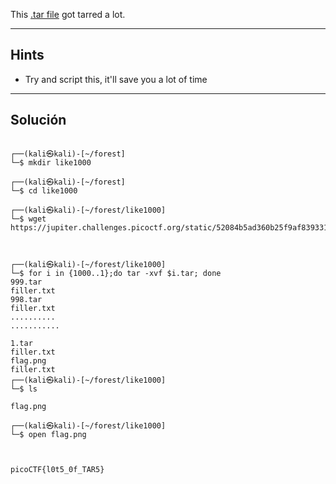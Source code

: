This [.tar file](https://jupiter.challenges.picoctf.org/static/52084b5ad360b25f9af83933114324e0/1000.tar) got tarred a lot.
_______
## Hints
* Try and script this, it'll save you a lot of time
____________
## Solución

```

┌──(kali㉿kali)-[~/forest]
└─$ mkdir like1000                                         

┌──(kali㉿kali)-[~/forest]
└─$ cd like1000 
 
┌──(kali㉿kali)-[~/forest/like1000]
└─$ wget https://jupiter.challenges.picoctf.org/static/52084b5ad360b25f9af83933114324e0/1000.tar



┌──(kali㉿kali)-[~/forest/like1000]
└─$ for i in {1000..1};do tar -xvf $i.tar; done
999.tar
filler.txt
998.tar
filler.txt
..........
...........

1.tar
filler.txt
flag.png
filler.txt
┌──(kali㉿kali)-[~/forest/like1000]
└─$ ls    

flag.png

┌──(kali㉿kali)-[~/forest/like1000]
└─$ open flag.png 



picoCTF{l0t5_0f_TAR5}
```

